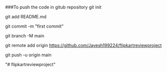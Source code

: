###To push the code in gitub repository
git init

git add README.md

git commit -m "first commit"

git branch -M main

git remote add origin https://github.com/Jayesh199224/flipkartreviewproject


git push -u origin main

"# flipkartreviewproject" 

